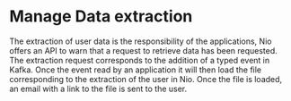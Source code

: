 # Manage Data extraction

The extraction of user data is the responsibility of the applications, Nio offers an API to warn that a request to retrieve data has been requested. The extraction request corresponds to the addition of a typed event in Kafka. Once the event read by an application it will then load the file corresponding to the extraction of the user in Nio. Once the file is loaded, an email with a link to the file is sent to the user.
